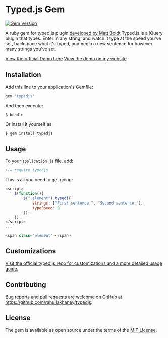 # Typed.js Gem
[![Gem Version](https://badge.fury.io/rb/typedjsrails.svg)](https://badge.fury.io/rb/typedjsrails)

A ruby gem for typed.js plugin [developed by Matt Boldt](http://www.mattboldt.com)
Typed.js is a jQuery plugin that types. Enter in any string, and watch it type at the speed you've set, backspace what it's typed, and begin a new sentence for however many strings you've set.

[View the official Demo here](http://www.mattboldt.com/demos/typed-js/)
[View the demo on my website](http://www.codebrew.io)

## Installation

Add this line to your application's Gemfile:

```ruby
gem 'typedjs'
```

And then execute:

	$ bundle

Or install it yourself as:

	$ gem install typedjs

## Usage

To your ```application.js``` file, add:
```Javascript
//= require typedjs
```

This is all you need to get going:
```Javascript
<script>
    $(function(){
        $(".element").typed({
            strings: ["First sentence.", "Second sentence."],
            typeSpeed: 0
        });
    });
</script>
...

<span class="element"></span>
```

## Customizations

[Visit the official typed.js repo for customizations and a more detailed usage guide.](https://github.com/mattboldt/typed.js/) 

## Contributing

Bug reports and pull requests are welcome on GitHub at https://github.com/rahullakhaney/typedjs.


## License

The gem is available as open source under the terms of the [MIT License](http://opensource.org/licenses/MIT). 

